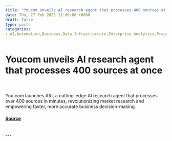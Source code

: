 ```yaml
---
title: "Youcom unveils AI research agent that processes 400 sources at once"
date: Thu, 27 Feb 2025 11:00:00 +0000
draft: false
type: posts
categories: 
- AI,Automation,Business,Data Infrastructure,Enterprise Analytics,Programming & Development,Security,AI business intelligence,AI in consulting industry,AI research tool,AI vs. Consultants,AI, ML and Deep Learning,ARI,artificial intelligence,Artificial Intelligence in Business,Automated Business Research,category-/Business & Industrial/Business Operations,Conversational AI,Data Management,Data Science,Data Security and Privacy,enterprise ai,future of ai research,knowledge work automation,Market Research Automation,NLP,You.com,You.com ARI
---
```

# Youcom unveils AI research agent that processes 400 sources at once

<br/>

<br/>
You.com launches ARI, a cutting-edge AI research agent that processes over 400 sources in minutes, revolutionizing market research and empowering faster, more accurate business decision-making.

#### [Source](https://venturebeat.com/ai/you-com-unveils-ai-research-agent-that-processes-400-sources-at-once/)

<br/>
---
